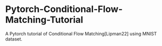 # Pytorch-Conditional-Flow-Matching-Tutorial
A Pytorch tutorial of Conditional Flow Matching[Lipman22] using MNIST dataset.
